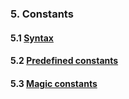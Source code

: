 ### 5. Constants
#### 5.1 [Syntax](5_1_Syntax.php)
#### 5.2 [Predefined constants](5_2_Predefined_constants.php)
#### 5.3 [Magic constants](5_3_Magic_constants.php)